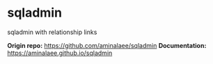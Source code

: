 # sqladmin
sqladmin with relationship links  

**Origin repo:** https://github.com/aminalaee/sqladmin
**Documentation:** https://aminalaee.github.io/sqladmin
